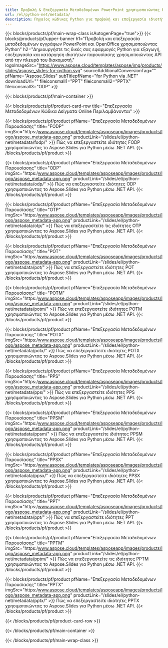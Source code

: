 ```yaml
---
title: Προβολή & Επεξεργασία Μεταδεδομένων PowerPoint χρησιμοποιώντας Python
url: /el/python-net/metadata/
description: Πηγαίος κώδικας Python για προβολή και επεξεργασία ιδιοτήτων παρουσίασης
---
```


{{< blocks/products/pf/main-wrap-class isAutogenPage="true">}}
{{< blocks/products/pf/upper-banner h1="Προβολή και επεξεργασία μεταδεδομένων εγγράφων PowerPoint και OpenOffice χρησιμοποιώντας Python" h2="Δημιουργήστε τις δικές σας εφαρμογές Python για εξαγωγή, επεξεργασία και κατάργηση ιδιοτήτων παρουσίασης χρησιμοποιώντας API από την πλευρά του διακομιστή." logoImageSrc="https://www.aspose.cloud/templates/aspose/img/products/slides/aspose_slides-for-python.svg" sourceAdditionalConversionTag="" pfName="Aspose.Slides" subTitlepfName="for Python via .NET" downloadUrl="" fileiconsmall1="PPT" fileiconsmall2="PPTX" fileiconsmall3="ODP" >}}

{{< blocks/products/pf/main-container >}}

{{< blocks/products/pf/product-card-row title="Επεξεργασία Μεταδεδομένων Κώδικα Δείγματα Online Περιλαμβάνονται" >}}

{{< blocks/products/pf/product pfName="Επεξεργασία Μεταδεδομένων Παρουσίασης" title="FODP" imgSrc="https:/www.aspose.cloud/templates/asposeapp/images/products/logo/aspose_metadata-app.png" productLink="/slides/el/python-net/metadata/fodp/" >}}
Πώς να επεξεργαστείτε ιδιότητες FODP χρησιμοποιώντας το Aspose.Slides για Python μέσω .NET API.
{{< /blocks/products/pf/product >}}

{{< blocks/products/pf/product pfName="Επεξεργασία Μεταδεδομένων Παρουσίασης" title="ODP" imgSrc="https:/www.aspose.cloud/templates/asposeapp/images/products/logo/aspose_metadata-app.png" productLink="/slides/el/python-net/metadata/odp/" >}}
Πώς να επεξεργαστείτε ιδιότητες ODP χρησιμοποιώντας το Aspose.Slides για Python μέσω .NET API.
{{< /blocks/products/pf/product >}}

{{< blocks/products/pf/product pfName="Επεξεργασία Μεταδεδομένων Παρουσίασης" title="OTP" imgSrc="https:/www.aspose.cloud/templates/asposeapp/images/products/logo/aspose_metadata-app.png" productLink="/slides/el/python-net/metadata/otp/" >}}
Πώς να επεξεργαστείτε τις ιδιότητες OTP χρησιμοποιώντας το Aspose.Slides για Python μέσω .NET API.
{{< /blocks/products/pf/product >}}

{{< blocks/products/pf/product pfName="Επεξεργασία Μεταδεδομένων Παρουσίασης" title="POT" imgSrc="https:/www.aspose.cloud/templates/asposeapp/images/products/logo/aspose_metadata-app.png" productLink="/slides/el/python-net/metadata/pot/" >}}
Πώς να επεξεργαστείτε ιδιότητες POT χρησιμοποιώντας το Aspose.Slides για Python μέσω .NET API.
{{< /blocks/products/pf/product >}}

{{< blocks/products/pf/product pfName="Επεξεργασία Μεταδεδομένων Παρουσίασης" title="POTM" imgSrc="https:/www.aspose.cloud/templates/asposeapp/images/products/logo/aspose_metadata-app.png" productLink="/slides/el/python-net/metadata/potm/" >}}
Πώς να επεξεργαστείτε ιδιότητες POTM χρησιμοποιώντας το Aspose.Slides για Python μέσω .NET API.
{{< /blocks/products/pf/product >}}

{{< blocks/products/pf/product pfName="Επεξεργασία Μεταδεδομένων Παρουσίασης" title="POTX" imgSrc="https:/www.aspose.cloud/templates/asposeapp/images/products/logo/aspose_metadata-app.png" productLink="/slides/el/python-net/metadata/potx/" >}}
Πώς να επεξεργαστείτε ιδιότητες POTX χρησιμοποιώντας το Aspose.Slides για Python μέσω .NET API.
{{< /blocks/products/pf/product >}}

{{< blocks/products/pf/product pfName="Επεξεργασία Μεταδεδομένων Παρουσίασης" title="PPS" imgSrc="https:/www.aspose.cloud/templates/asposeapp/images/products/logo/aspose_metadata-app.png" productLink="/slides/el/python-net/metadata/pps/" >}}
Πώς να επεξεργαστείτε ιδιότητες PPS χρησιμοποιώντας το Aspose.Slides για Python μέσω .NET API.
{{< /blocks/products/pf/product >}}

{{< blocks/products/pf/product pfName="Επεξεργασία Μεταδεδομένων Παρουσίασης" title="PPSM" imgSrc="https:/www.aspose.cloud/templates/asposeapp/images/products/logo/aspose_metadata-app.png" productLink="/slides/el/python-net/metadata/ppsm/" >}}
Πώς να επεξεργαστείτε ιδιότητες PPSM χρησιμοποιώντας το Aspose.Slides για Python μέσω .NET API.
{{< /blocks/products/pf/product >}}

{{< blocks/products/pf/product pfName="Επεξεργασία Μεταδεδομένων Παρουσίασης" title="PPSX" imgSrc="https:/www.aspose.cloud/templates/asposeapp/images/products/logo/aspose_metadata-app.png" productLink="/slides/el/python-net/metadata/ppsx/" >}}
Πώς να επεξεργαστείτε ιδιότητες PPSX χρησιμοποιώντας το Aspose.Slides για Python μέσω .NET API.
{{< /blocks/products/pf/product >}}

{{< blocks/products/pf/product pfName="Επεξεργασία Μεταδεδομένων Παρουσίασης" title="PPT" imgSrc="https:/www.aspose.cloud/templates/asposeapp/images/products/logo/aspose_metadata-app.png" productLink="/slides/el/python-net/metadata/ppt/" >}}
Πώς να επεξεργαστείτε ιδιότητες PPT χρησιμοποιώντας το Aspose.Slides για Python μέσω .NET API.
{{< /blocks/products/pf/product >}}

{{< blocks/products/pf/product pfName="Επεξεργασία Μεταδεδομένων Παρουσίασης" title="PPTM" imgSrc="https:/www.aspose.cloud/templates/asposeapp/images/products/logo/aspose_metadata-app.png" productLink="/slides/el/python-net/metadata/pptm/" >}}
Πώς να επεξεργαστείτε τις ιδιότητες PPTM χρησιμοποιώντας το Aspose.Slides για Python μέσω .NET API.
{{< /blocks/products/pf/product >}}

{{< blocks/products/pf/product pfName="Επεξεργασία Μεταδεδομένων Παρουσίασης" title="PPTX" imgSrc="https:/www.aspose.cloud/templates/asposeapp/images/products/logo/aspose_metadata-app.png" productLink="/slides/el/python-net/metadata/pptx/" >}}
Πώς να επεξεργαστείτε ιδιότητες PPTX χρησιμοποιώντας το Aspose.Slides για Python μέσω .NET API.
{{< /blocks/products/pf/product >}}



{{< /blocks/products/pf/product-card-row >}}

{{< /blocks/products/pf/main-container >}}
    
{{< /blocks/products/pf/main-wrap-class >}}